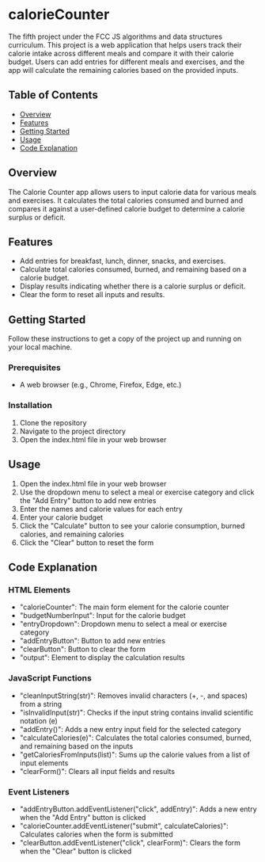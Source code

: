 # calorieCounter
The fifth project under the FCC JS algorithms and data structures curriculum.
This project is a web application that helps users track their calorie intake across 
different meals and compare it with their calorie budget. 
Users can add entries for different meals and exercises, and the app will calculate the remaining calories based on the provided inputs.

## Table of Contents
- [Overview](#overview)
- [Features](#features)
- [Getting Started](#getting-started)
- [Usage](#usage)
- [Code Explanation](#code-explanation)

## Overview
The Calorie Counter app allows users to input calorie data for various meals and exercises. 
It calculates the total calories consumed and burned and compares it against a user-defined calorie budget to determine a calorie surplus or deficit.

## Features
- Add entries for breakfast, lunch, dinner, snacks, and exercises.
- Calculate total calories consumed, burned, and remaining based on a calorie budget.
- Display results indicating whether there is a calorie surplus or deficit.
- Clear the form to reset all inputs and results.

## Getting Started
Follow these instructions to get a copy of the project up and running on your local machine.

### Prerequisites
- A web browser (e.g., Chrome, Firefox, Edge, etc.)

### Installation
1. Clone the repository
2. Navigate to the project directory
3. Open the index.html file in your web browser

## Usage
1. Open the index.html file in your web browser
2. Use the dropdown menu to select a meal or exercise category and click the "Add Entry" button to add new entries
3. Enter the names and calorie values for each entry
4. Enter your calorie budget
5. Click the "Calculate" button to see your calorie consumption, burned calories, and remaining calories
6. Click the "Clear" button to reset the form

## Code Explanation
### HTML Elements
- "calorieCounter": The main form element for the calorie counter
- "budgetNumberInput": Input for the calorie budget
- "entryDropdown": Dropdown menu to select a meal or exercise category
- "addEntryButton": Button to add new entries
- "clearButton": Button to clear the form
- "output": Element to display the calculation results

### JavaScript Functions
- "cleanInputString(str)": Removes invalid characters (+, -, and spaces) from a string
- "isInvalidInput(str)": Checks if the input string contains invalid scientific notation (e)
- "addEntry()": Adds a new entry input field for the selected category
- "calculateCalories(e)": Calculates the total calories consumed, burned, and remaining based on the inputs
- "getCaloriesFromInputs(list)": Sums up the calorie values from a list of input elements
- "clearForm()": Clears all input fields and results

### Event Listeners
- "addEntryButton.addEventListener("click", addEntry)": Adds a new entry when the "Add Entry" button is clicked
- "calorieCounter.addEventListener("submit", calculateCalories)": Calculates calories when the form is submitted
- "clearButton.addEventListener("click", clearForm)": Clears the form when the "Clear" button is clicked
